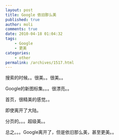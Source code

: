 ```yaml
---
layout: post
title: Google 依旧那么美
published: true
author: moli
comments: true
date: 2010-04-18 01:04:32
tags:
    - Google
    - 更美
categories:
    - other
permalink: /archives/1517.html
---
```

[][1]搜索的时候。。很美。。很美。。

 Google的新图标集。。。很漂亮。。

[][2] 首页，很精美的感觉。。

[][3]即使离开了大陆。

[][4] 分页的。。。超级美。。

总之。。。Google离开了，但是依旧那么美，甚至更美。。

 [1]: http://huoxr.com/wp-content/uploads/2010/04/google_3.png
 [2]: http://huoxr.com/wp-content/uploads/2010/04/google_1.png
 [3]: http://huoxr.com/wp-content/uploads/2010/04/google_2.png
 [4]: http://huoxr.com/wp-content/uploads/2010/04/google_4.png